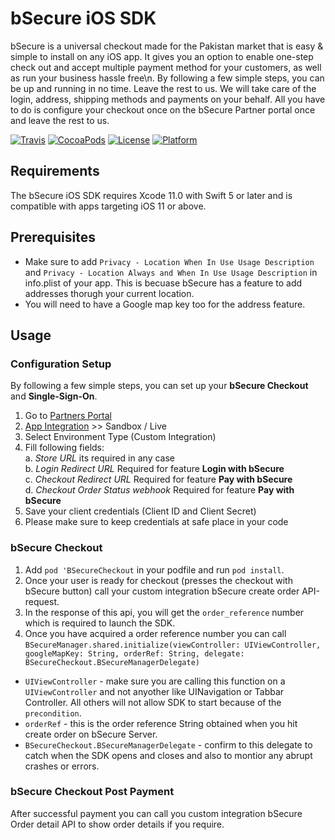 # bSecure iOS SDK

  bSecure is a universal checkout made for the Pakistan market that is easy & simple to install on any
  iOS app. It gives you an option to enable one-step check out and accept multiple payment method for your customers, as well as run your business hassle free\n. By following a few simple steps, you can be up and running in no time. Leave the rest to us. We will take care of the login, address, shipping methods and payments on your behalf. All you have to do is configure your checkout once on the bSecure Partner portal once and leave the rest to us.
  
  [![Travis](https://img.shields.io/travis/stripe/stripe-ios/master.svg?style=flat)](https://github.com/bSecureCheckout/bSecureCheckout-iOS) [![CocoaPods](https://img.shields.io/cocoapods/v/BSecureCheckout.svg?style=flat)](https://github.com/bSecureCheckout/bSecureCheckout-iOS) [![License](https://img.shields.io/cocoapods/l/BSecureCheckout.svg?style=flat)](https://github.com/bSecureCheckout/bSecureCheckout-iOS) [![Platform](https://img.shields.io/cocoapods/p/BSecureCheckout.svg?style=flat)](https://github.com/bSecureCheckout/bSecureCheckout-iOS)

## Requirements

The bSecure iOS SDK requires Xcode 11.0 with Swift 5 or later and is compatible with apps targeting iOS 11 or above.

## Prerequisites 
- Make sure to add ``Privacy - Location When In Use Usage Description`` and ``Privacy - Location Always and When In Use Usage Description`` in info.plist of your app. This is becuase bSecure has a feature to add addresses thorugh your current location.
- You will need to have a Google map key too for the address feature.

## Usage

### Configuration Setup

By following a few simple steps, you can set up your **bSecure Checkout** and **Single-Sign-On**. 

1. Go to [Partners Portal](https://partner.bsecure.pk/)
2. [App Integration](https://partner.bsecure.pk/integration-sandbox) >> Sandbox / Live
3. Select Environment Type (Custom Integration)
4. Fill following fields:\
    a. *Store URL* its required in any case\
    b. *Login Redirect URL* Required for feature **Login with bSecure**\
    c. *Checkout Redirect URL* Required for feature **Pay with bSecure**\
    d. *Checkout Order Status webhook* Required for feature **Pay with bSecure**
5. Save your client credentials (Client ID and Client Secret)
6. Please make sure to keep credentials at safe place in your code

### bSecure Checkout 
1. Add ``pod 'BSecureCheckout`` in your podfile and run ``pod install``.
2. Once your user is ready for checkout (presses the checkout with bSecure button) call your custom integration bSecure create order API-request.
3. In the response of this api, you will get the `order_reference` number which is required to launch the SDK.
4.  Once you have acquired a order reference number you can call ``BSecureManager.shared.initialize(viewController: UIViewController, googleMapKey: String, orderRef: String, delegate: BSecureCheckout.BSecureManagerDelegate)``

-  `UIViewController` - make sure you are calling this function on a `UIViewController` and not anyother like UINavigation or Tabbar Controller. All others will not allow SDK to start because of the `precondition`.
- `orderRef` - this is the order reference String obtained when you hit create order on bSecure Server.
- `BSecureCheckout.BSecureManagerDelegate` - confirm to this delegate to catch when the SDK opens and closes and also to montior any abrupt crashes or errors.

### bSecure Checkout Post Payment
 After successful payment you can call you custom integration bSecure Order detail API to show order details if you require.
